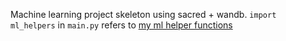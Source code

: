 Machine learning project skeleton using sacred + wandb. `import ml_helpers` in `main.py` refers to [my ml helper functions](https://github.com/vmasrani/machine_learning_helpers) 
